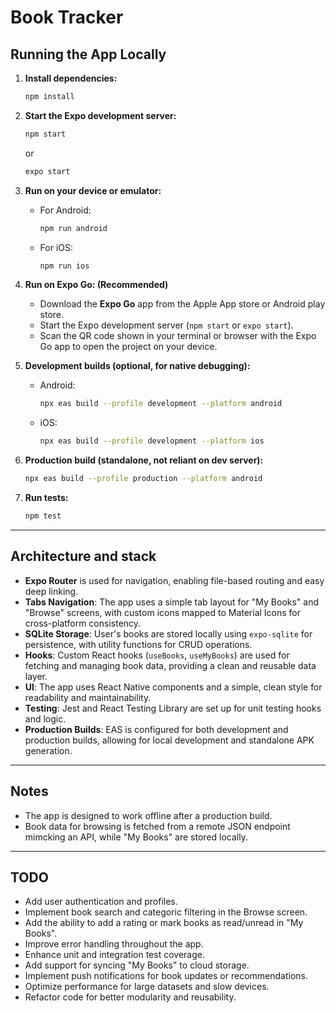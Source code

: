 # Book Tracker

## Running the App Locally

1. **Install dependencies:**
   ```sh
   npm install
   ```

2. **Start the Expo development server:**
   ```sh
   npm start
   ```
   or
   ```sh
   expo start
   ```

3. **Run on your device or emulator:**
   - For Android:  
     ```sh
     npm run android
     ```
   - For iOS:  
     ```sh
     npm run ios
     ```

4. **Run on Expo Go: (Recommended)**
   - Download the **Expo Go** app from the Apple App store or Android play store.
   - Start the Expo development server (`npm start` or `expo start`).
   - Scan the QR code shown in your terminal or browser with the Expo Go app to open the project on your device.


5. **Development builds (optional, for native debugging):**
   - Android:  
     ```sh
     npx eas build --profile development --platform android
     ```
   - iOS:  
     ```sh
     npx eas build --profile development --platform ios
     ```

6. **Production build (standalone, not reliant on dev server):**
   ```sh
   npx eas build --profile production --platform android
   ```

7. **Run tests:**
   ```sh
   npm test
   ```

---

## Architecture and stack

- **Expo Router** is used for navigation, enabling file-based routing and easy deep linking.
- **Tabs Navigation**: The app uses a simple tab layout for "My Books" and "Browse" screens, with custom icons mapped to Material Icons for cross-platform consistency.
- **SQLite Storage**: User's books are stored locally using `expo-sqlite` for persistence, with utility functions for CRUD operations.
- **Hooks**: Custom React hooks (`useBooks`, `useMyBooks`) are used for fetching and managing book data, providing a clean and reusable data layer.
- **UI**: The app uses React Native components and a simple, clean style for readability and maintainability.
- **Testing**: Jest and React Testing Library are set up for unit testing hooks and logic.
- **Production Builds**: EAS is configured for both development and production builds, allowing for local development and standalone APK generation.

---

## Notes

- The app is designed to work offline after a production build.
- Book data for browsing is fetched from a remote JSON endpoint mimcking an API, while "My Books" are stored locally.

---

## TODO

- Add user authentication and profiles.
- Implement book search and categoric filtering in the Browse screen.
- Add the ability to add a rating or mark books as read/unread in "My Books".
- Improve error handling throughout the app.
- Enhance unit and integration test coverage.
- Add support for syncing "My Books" to cloud storage.
- Implement push notifications for book updates or recommendations.
- Optimize performance for large datasets and slow devices.
- Refactor code for better modularity and reusability.
